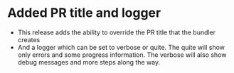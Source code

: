 # Added PR title and logger

- This release adds the ability to override the PR title that the bundler creates
- And a logger which can be set to verbose or quite. The quite will show only errors
and some progress information. The verbose will also show debug messages and more
steps along the way.
